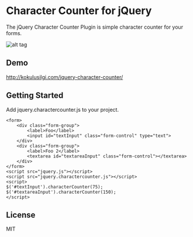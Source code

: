 # Character Counter for jQuery

The jQuery Character Counter Plugin is simple character counter for your forms.

![alt tag](https://raw.githubusercontent.com/kokulusilgi/Character-Counter-Plugin-for-jQuery/master/character-counter-plugin-jquery.png)

## Demo
http://kokulusilgi.com/jquery-character-counter/

## Getting Started

Add jquery.charactercounter.js to your project.

```
<form>
    <div class="form-group">
        <label>Foo</label>
        <input id="textInput" class="form-control" type="text">
    </div>
    <div class="form-group">
        <label>Foo 2</label>
        <textarea id="textareaInput" class="form-control"></textarea>
    </div>
</form>
<script src="jquery.js"></script>
<script src="jquery.charactercounter.js"></script>
<script>
$('#textInput').characterCounter(75);
$('#textareaInput').characterCounter(150);
</script>
```

License
----

MIT

[@kokulusilgi]:http://twitter.com/kokulusilgi
